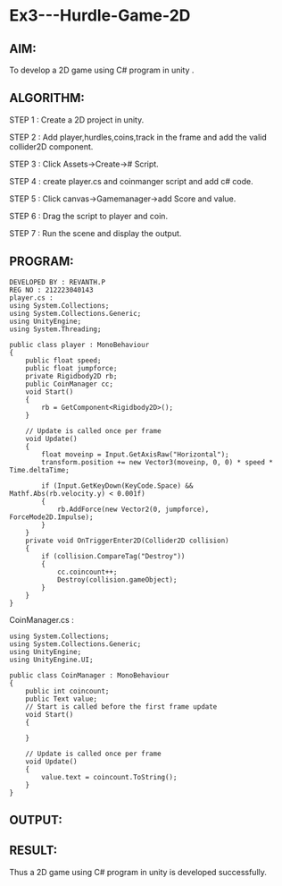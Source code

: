 # Ex3---Hurdle-Game-2D

## AIM:
To develop a 2D game using C# program in unity .
## ALGORITHM:
STEP 1 :
Create a 2D project in unity.

STEP 2 :
Add player,hurdles,coins,track in the frame and add the valid collider2D component.

STEP 3 :
Click Assets->Create-># Script.

STEP 4 :
create player.cs and coinmanger script and add c# code.

STEP 5 :
Click canvas->Gamemanager->add Score and value.

STEP 6 :
Drag the script to player and coin.

STEP 7 :
Run the scene and display the output.
## PROGRAM:
```
DEVELOPED BY : REVANTH.P
REG NO : 212223040143
player.cs :
using System.Collections;
using System.Collections.Generic;
using UnityEngine;
using System.Threading;

public class player : MonoBehaviour
{
    public float speed;
    public float jumpforce;
    private Rigidbody2D rb;
    public CoinManager cc;
    void Start()
    {
        rb = GetComponent<Rigidbody2D>();
    }

    // Update is called once per frame
    void Update()
    {
        float moveinp = Input.GetAxisRaw("Horizontal");
        transform.position += new Vector3(moveinp, 0, 0) * speed * Time.deltaTime;

        if (Input.GetKeyDown(KeyCode.Space) && Mathf.Abs(rb.velocity.y) < 0.001f)
        {
            rb.AddForce(new Vector2(0, jumpforce), ForceMode2D.Impulse);
        }
    }
    private void OnTriggerEnter2D(Collider2D collision)
    {
        if (collision.CompareTag("Destroy"))
        {
            cc.coincount++;
            Destroy(collision.gameObject);
        }
    }
}
```
CoinManager.cs :
```
using System.Collections;
using System.Collections.Generic;
using UnityEngine;
using UnityEngine.UI;

public class CoinManager : MonoBehaviour
{
    public int coincount;
    public Text value;
    // Start is called before the first frame update
    void Start()
    {
        
    }

    // Update is called once per frame
    void Update()
    {
        value.text = coincount.ToString(); 
    }
}
```
## OUTPUT:

## RESULT:
Thus a 2D game using C# program in unity is developed successfully.
